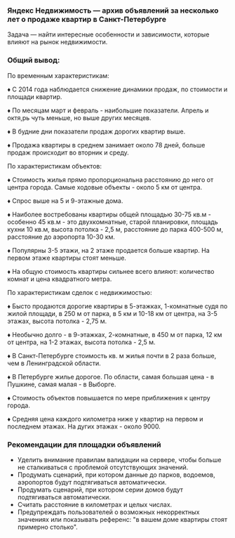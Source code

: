 ### Яндекс Недвижимость — архив объявлений за несколько лет о продаже квартир в Санкт-Петербурге

Задача — найти интересные особенности и зависимости, которые влияют на рынок недвижимости.

### Общий вывод:

По временным характеристикам:

♦ С 2014 года наблюдается снижение динамики продаж, по стоимоcти и площади квартир.

♦ По месяцам март и февраль - наибольшие показатели. Апрель и октя,рь чуть меньше, но выше других месяцев.

♦ В будние дни показатели продаж дорогих квартир выше.

♦ Продажа квартиры в среднем занимает около 78 дней, больше продаж происходит во вторник и среду.

По характеристикам объектов:

♦ Стоимость жилья прямо пропорциональна расстоянию до него от центра города. Самые ходовые объекты - около 5 км от центра.

♦ Спрос выше на 5 и 9-этажные дома.

♦ Наиболее востребованы квартиры общей площадью 30-75 кв.м - особенно 45 кв.м - это двухкомнатные, старой планировки, площадь кухни 10 кв.м, высота потолка - 2,5 м, расстояние до парка 400-500 м, расстояние до аэропорта 10-30 км.

♦ Популярны 3-5 этажи, на 2 этаже продается больше квартир. На первом этаже квартиры стоят меньше.

♦ На общую стоимость квартиры сильнее всего влияют: количество комнат и цена квадратного метра.

По характеристикам сделок с недвижимостью:

♦ Бысто продаются дорогие квартиры в 5-этажках, 1-комнатные судя по жилой площади, в 250 м от парка, в 5 км и 10-18 км от центра, на 3-5 этажах, высота потолка - 2,75 м.

♦ Необычно долго - в 9-этажках, 2-комнатные, в 450 м от парка, 12 км от центра, на 1-2 этажах, высота потолка - 2,5 м.

♦ В Санкт-Петербурге стоимость кв. м жилья почти в 2 раза больше, чем в Ленинградской области.

♦ В Петербурге жилье дорогое. По области, самая большая цена - в Пушкине, самая малая - в Выборге.

♦ Стоимость объектов повышается по мере приближения к центру города.

♦ Средняя цена каждого километра ниже у квартир на первом и последнем этажах. На дугих этажах - около 9000.

### Рекомендации для площадки объявлений

- Уделить внимание правилам валидации на сервере, чтобы больше не сталкиваться с проблемой отсутствующих значений.
- Продумать сценарий, при котором данные до парков, водоемов, аэропортов будут подтягиваться автоматически.
- Продумать сценарий, при котором серии домов будут подтягиваться автоматически.
- Считать расстояние в километрах и целых числах.
- Предупреждать пользователей о возможных некорректных значениях или показывать референс: "в вашем доме квартиры стоят примерно столько".

